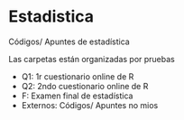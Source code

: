 # Estadistica
Códigos/ Apuntes de estadística

Las carpetas están organizadas por pruebas
- Q1: 1r cuestionario online de R
- Q2: 2ndo cuestionario online de R
- F: Examen final de estadística
- Externos: Códigos/ Apuntes no mios
